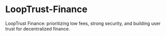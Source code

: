 # LoopTrust-Finance
LoopTrust Finance: prioritizing low fees, strong security, and building user trust for decentralized finance.
